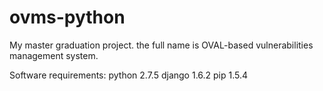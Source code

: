 ovms-python
===========

My master graduation project. the full name is OVAL-based vulnerabilities management system.

Software requirements: 
	python 2.7.5
	django 1.6.2
	pip 1.5.4
